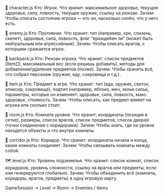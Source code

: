 🧍 character.js
Кто: Игрок.
Что хранит:
максимальное здоровье,
текущее здоровье,
силу, ловкость,
текущее оружие,
ссылку на рюкзак.
Зачем: Чтобы описать состояние игрока — кто он, насколько силён, что у него есть.


👹 enemy.js
Кто: Противник.
Что хранит:
тип (например, орк, слизень, скелет),
здоровье, сила, ловкость,
флаг “враждебен ли” (может быть нейтральным или агрессивным).
Зачем: Чтобы описать врагов, с которыми сражается игрок.


🎒 backpack.js
Кто: Рюкзак игрока.
Что хранит:
список предметов (Item[]),
максимальный вес (если решишь добавить),
методы для добавления/удаления предметов (позже).
Зачем: Чтобы хранить всё, что собрал персонаж (оружие, еду, сокровища и т.д.).



💎 item.js
Кто: Предмет в игре.
Что хранит:
тип (еда, оружие, свиток, эликсир, сокровище),
подтип (например, яблоко, меч, зелье силы),
параметры, которые он изменяет: здоровье, сила, ловкость, макс. здоровье, стоимость.
Зачем: Чтобы описать, как предмет влияет на игрока или сколько стоит.


🧱 room.js
Кто: Комната уровня.
Что хранит:
координаты (позиция в сетке),
размеры,
список врагов,
список предметов,
список дверей (точки соединения с коридорами).
Зачем: Чтобы знать, где на уровне находятся объекты и что внутри комнаты.



🚪 corridor.js
Кто: Коридор.
Что хранит:
координаты начала и конца,
какие комнаты соединяет.
Зачем: Чтобы связывать комнаты между собой.


🗺️ level.js
Кто: Уровень подземелья.
Что хранит:
список комнат,
список коридоров,
уровень сложности,
ссылку на врагов или предметы, если они генерируются глобально.
Зачем: Чтобы объединить всё (комнаты, коридоры, врагов, предметы) в одну игровую карту.


GameSession → Level → Room → Enemies / Items
